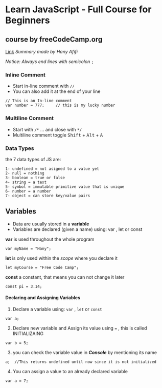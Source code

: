 # Learn JavaScript - Full Course for Beginners
##  course by freeCodeCamp.org
[Link](https://www.youtube.com/watch?v=PkZNo7MFNFg)
*Summary made by Hany Afifi*

 *Notice: Always end lines with semicolon* `;`

### Inline Comment
- Start in-line comment with `//`
- You can also add it at the end of your line
```
// This is an In-line comment
var number = 777;     // this is my lucky number
```


### Multiline Comment
- Start with `/*` ... and close with `*/`
- Multiline comment toggle <kbd>Shift</kbd> + <kbd>Alt</kbd> + <kbd>A</kbd> 


### Data Types
the 7 data types of JS are:
```
1- undefined = not asigned to a value yet
2- null = nothing
3- boolean = true or false
4- string = a text
5- symbol = immutable primitive value that is unique
6- number = a number
7- object = can store key/value pairs
```


## Variables

- Data are usually stored in a **variable**
- Variables are declared (given a name) using:  var ,  let or const

**var**
is used throughout the whole program
```
var myName = "Hany";
```

**let**
is only used within the _scope_ where you declare it
```
let myCourse = "Free Code Camp";
```

**const**
a constant, that means you can not change it later
```
const pi = 3.14;
```


#### Declaring and Assigning Variables
1. Declare a variable using: `var` , `let` or `const`
```
var a;
```

2. Declare new variable and Assign its value using `=` , this is called INITIALIZAING
```
var b = 5;
```

3. you can check the variable value in  _**Console**_ by mentioning its name
```
a;  //This returns undefined until now since it is not initialized
```

4. You can assign a value to an already declared variable
```
var a = 7;
